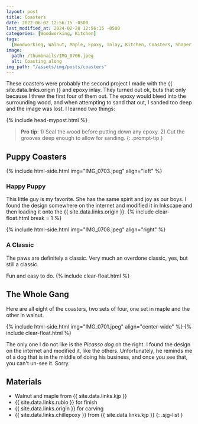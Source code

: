 ```yaml
---
layout: post
title: Coasters
date: 2022-06-02 12:56:15 -0500
last_modified_at: 2024-02-28 12:56:15 -0500
categories: [Woodworking, Kitchen]
tags:
  [Woodworking, Walnut, Maple, Epoxy, Inlay, Kitchen, Coasters, Shaper Origin]
image:
  path: /thumbnails/IMG_0706.jpeg
  alt: Coasting along
img_path: "/assets/img/posts/coasters"
---
```


These coasters were probably the second project I made with the {{ site.data.links.origin }} and epoxy inlay. They turned out ok, buts that only because I threw the first four of them out. The epoxy would bleed into the surrounding wood, and when attempting to sand that out, I sanded too deep and the image was lost. I learned two things:

{% include head-mypost.html %}

> **Pro tip**: 1) Seal the wood before putting down any epoxy. 2) Cut the grooves deep enough to allow for sanding.
> {: .prompt-tip }

## Puppy Coasters

{% include html-side.html img="IMG_0703.jpeg" align="left" %}

### Happy Puppy

This little guy is my favorite. She has the same spirit and joy as our boys. I found the design somewhere on the internet and modified it in Inkscape and then loading it onto the {{ site.data.links.origin }}.
{% include clear-float.html break = 1 %}

{% include html-side.html img="IMG_0708.jpeg" align="right" %}

### A Classic

The paws are definitely a classic. Very much an overdone classic, yes, but still a classic.

Fun and easy to do.
{% include clear-float.html %}

## The Whole Gang

Here are all eight of the coasters, two sets of four, one set in maple and the other in walnut.

{% include html-side.html img="IMG_0701.jpeg" align="center-wide" %}
{% include clear-float.html %}

The only one I do not like is the _Picasso dog_ on the right. I found the design on the internet and modified it, like the others. Unfortunately, he reminds me of a dog that is in the middle of doing his business, and once you see that, you can't un-see it. Sorry.

## Materials

- Walnut and maple from {{ site.data.links.kjp }}
- {{ site.data.links.rubio }} for finish
- {{ site.data.links.origin }} for carving
- {{ site.data.links.chillepoxy }} from {{ site.data.links.kjp }}
{: .sjg-list }
